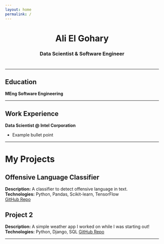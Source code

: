 ```yaml
---
layout: home
permalink: /
---
```


<div style="text-align: center; margin-bottom: 40px;">
  <h1>Ali El Gohary</h1>
  <h3>Data Scientist & Software Engineer</h3>
</div>

---

## Education  
**MEng Software Engineering**  

---

## Work Experience  
**Data Scientist @ Intel Corporation**  
- Example bullet point  

---

# My Projects  

## Offensive Language Classifier  
**Description:** A classifier to detect offensive language in text.  
**Technologies:** Python, Pandas, Scikit-learn, TensorFlow  
[GitHub Repo](https://github.com/AElGohary002/TweetClassifier)  

## Project 2  
**Description:** A simple weather app I worked on while I was starting out!
**Technologies:** Python, Django, SQL
[GitHub Repo](https://github.com/AElGohary002/weatherapp)  

---
